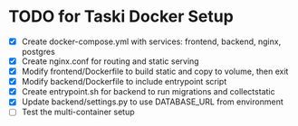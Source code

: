 # TODO for Taski Docker Setup

- [x] Create docker-compose.yml with services: frontend, backend, nginx, postgres
- [x] Create nginx.conf for routing and static serving
- [x] Modify frontend/Dockerfile to build static and copy to volume, then exit
- [x] Modify backend/Dockerfile to include entrypoint script
- [x] Create entrypoint.sh for backend to run migrations and collectstatic
- [x] Update backend/settings.py to use DATABASE_URL from environment
- [ ] Test the multi-container setup
